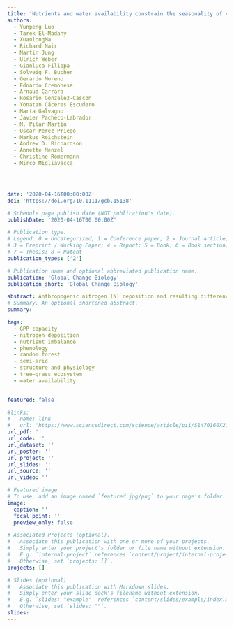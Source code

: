 ```yaml
---
title: 'Nutrients and water availability constrain the seasonality of vegetation activity in a Mediterranean ecosystem. Global Change Biology'
authors:
  - Yunpeng Luo
  - Tarek El-Madany
  - XuanlongMa
  - Richard Nair
  - Martin Jung
  - Ulrich Weber
  - Gianluca Filippa
  - Solveig F. Bucher
  - Gerardo Moreno
  - Edoardo Cremonese
  - Arnaud Carrara
  - Rosario Gonzalez-Cascon
  - Yonatan Cáceres Escudero
  - Marta Galvagno
  - Javier Pacheco-Labrador
  - M. Pilar Martín
  - Oscar Perez-Priego
  - Markus Reichstein
  - Andrew D. Richardson
  - Annette Menzel
  - Christine Römermann
  - Mirco Migliavacca




date: '2020-04-16T00:00:00Z'
doi: 'https://doi.org/10.1111/gcb.15138'

# Schedule page publish date (NOT publication's date).
publishDate: '2020-04-16T00:00:00Z'

# Publication type.
# Legend: 0 = Uncategorized; 1 = Conference paper; 2 = Journal article;
# 3 = Preprint / Working Paper; 4 = Report; 5 = Book; 6 = Book section;
# 7 = Thesis; 8 = Patent
publication_types: ['2']

# Publication name and optional abbreviated publication name.
publication: 'Global Change Biology'
publication_short: 'Global Change Biology'

abstract: Anthropogenic nitrogen (N) deposition and resulting differences in ecosystem N and phosphorus (P) ratios are expected to impact photosynthetic capacity, that is, maximum gross primary productivity (GPPmax). However, the interplay between N and P availability with other critical resources on seasonal dynamics of ecosystem productivity remains largely unknown. In a Mediterranean tree–grass ecosystem, we established three landscape-level (24 ha) nutrient addition treatments:N addition (NT), N and P addition (NPT), and a control site (CT). We analyzed the response of ecosystem to altered nutrient stoichiometry using eddy covariance fluxes measurements, satellite observations, and digital repeat photography. A set of metrics, including phenological transition dates (PTDs; timing of green-up and dry-down), slopes during green-up and dry-down period, and seasonal amplitude, were extracted from time series of GPPmax and used to represent the seasonality of vegetation activity. The seasonal amplitude of GPPmax was higher for NT and NPT than CT, which was attributed to changes in structure and physiology induced by fertilization. PTDs were mainly driven by rainfall and exhibited no significant differences among treatments during the green-up period. Yet, both fertilized sites senesced earlier during the dry-down period (17–19 days), which was more pronounced in the NT due to larger evapotranspiration and water usage. Fertilization also resulted in a faster increase in GPPmax during the green-up period and a sharper decline in GPPmax during the dry-down period, with less prominent decline response in NPT. Overall, we demonstrated seasonality of vegetation activity was altered after fertilization and the importance of nutrient–water interaction in such water-limited ecosystems. With the projected warming-drying trend, the positive effects of N fertilization induced by N deposition on GPPmax may be counteracted by an earlier and faster dry-down in particular in areas where the N:P ratio increases, with potential impact on the carbon cycle of water-limited ecosystems.
# Summary. An optional shortened abstract.
summary: 

tags:
  - GPP capacity
  - nitrogen deposition
  - nutrient imbalance
  - phenology
  - random forest
  - semi-arid
  - structure and physiology
  - tree–grass ecosystem
  - water availability

  
featured: false

#links:
# - name: link
#   url: 'https://www.sciencedirect.com/science/article/pii/S1470160X21006658'
url_pdf: ''
url_code: ''
url_dataset: ''
url_poster: ''
url_project: ''
url_slides: ''
url_source: ''
url_video: ''

# Featured image
# To use, add an image named `featured.jpg/png` to your page's folder.
image:
  caption: ''
  focal_point: ''
  preview_only: false

# Associated Projects (optional).
#   Associate this publication with one or more of your projects.
#   Simply enter your project's folder or file name without extension.
#   E.g. `internal-project` references `content/project/internal-project/index.md`.
#   Otherwise, set `projects: []`.
projects: []

# Slides (optional).
#   Associate this publication with Markdown slides.
#   Simply enter your slide deck's filename without extension.
#   E.g. `slides: "example"` references `content/slides/example/index.md`.
#   Otherwise, set `slides: ""`.
slides:
---
```


